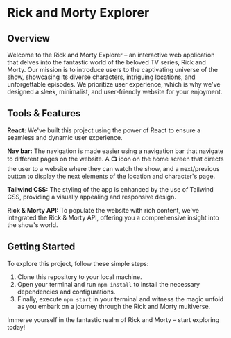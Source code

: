 # Rick and Morty Explorer

## Overview
Welcome to the Rick and Morty Explorer – an interactive web application that delves into the fantastic world of the beloved TV series, Rick and Morty. Our mission is to introduce users to the captivating universe of the show, showcasing its diverse characters, intriguing locations, and unforgettable episodes. We prioritize user experience, which is why we've designed a sleek, minimalist, and user-friendly website for your enjoyment.

## Tools & Features
**React:** We've built this project using the power of React to ensure a seamless and dynamic user experience.

**Nav bar:** The navigation is made easier using a navigation bar that navigate to different pages on the website. A 📺 icon on the home screen that directs the user to a website where they can watch the show, and a next/previous button to display the next elements of the location and character's page.

**Tailwind CSS:** The styling of the app is enhanced by the use of Tailwind CSS, providing a visually appealing and responsive design.

**Rick & Morty API:** To populate the website with rich content, we've integrated the Rick & Morty API, offering you a comprehensive insight into the show's world.

## Getting Started
To explore this project, follow these simple steps:

1. Clone this repository to your local machine.
2. Open your terminal and run `npm install` to install the necessary dependencies and configurations.
3. Finally, execute `npm start` in your terminal and witness the magic unfold as you embark on a journey through the Rick and Morty multiverse.

Immerse yourself in the fantastic realm of Rick and Morty – start exploring today!

